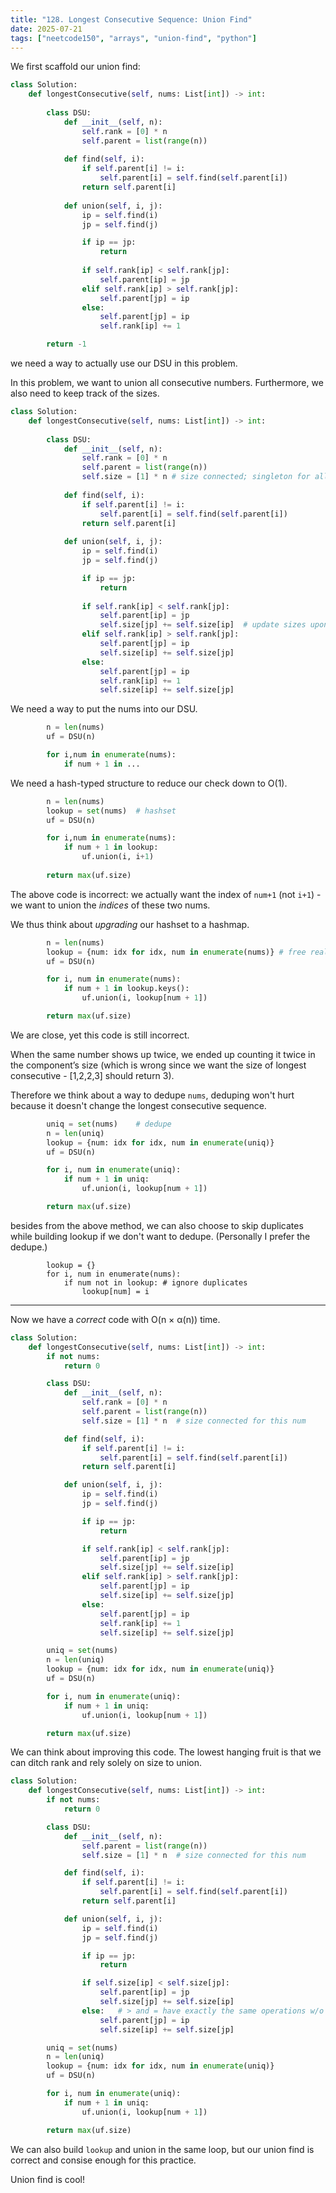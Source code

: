 ```yaml
---
title: "128. Longest Consecutive Sequence: Union Find"
date: 2025-07-21
tags: ["neetcode150", "arrays", "union-find", "python"]
---
```


We first scaffold our union find:
```python
class Solution:
    def longestConsecutive(self, nums: List[int]) -> int:
        
        class DSU:
            def __init__(self, n):
                self.rank = [0] * n
                self.parent = list(range(n))
            
            def find(self, i):
                if self.parent[i] != i:
                    self.parent[i] = self.find(self.parent[i])
                return self.parent[i]
            
            def union(self, i, j):
                ip = self.find(i)
                jp = self.find(j)

                if ip == jp:
                    return
                
                if self.rank[ip] < self.rank[jp]:
                    self.parent[ip] = jp
                elif self.rank[ip] > self.rank[jp]:
                    self.parent[jp] = ip
                else:
                    self.parent[jp] = ip
                    self.rank[ip] += 1

        return -1
```

we need a way to actually use our DSU in this problem.

In this problem, we want to union all consecutive numbers. Furthermore, we also need to keep track of the sizes.

```python
class Solution:
    def longestConsecutive(self, nums: List[int]) -> int:
        
        class DSU:
            def __init__(self, n):
                self.rank = [0] * n
                self.parent = list(range(n))
                self.size = [1] * n # size connected; singleton for all num at first
            
            def find(self, i):
                if self.parent[i] != i:
                    self.parent[i] = self.find(self.parent[i])
                return self.parent[i]
            
            def union(self, i, j):
                ip = self.find(i)
                jp = self.find(j)

                if ip == jp:
                    return
                
                if self.rank[ip] < self.rank[jp]:
                    self.parent[ip] = jp
                    self.size[jp] += self.size[ip]  # update sizes upon union
                elif self.rank[ip] > self.rank[jp]:
                    self.parent[jp] = ip
                    self.size[ip] += self.size[jp]
                else:
                    self.parent[jp] = ip
                    self.rank[ip] += 1
                    self.size[ip] += self.size[jp]
```

We need a way to put the nums into our DSU.

```python
        n = len(nums)
        uf = DSU(n)

        for i,num in enumerate(nums):
            if num + 1 in ...
```

We need a hash-typed structure to reduce our check down to O(1).

```python
        n = len(nums)
        lookup = set(nums)  # hashset
        uf = DSU(n)

        for i,num in enumerate(nums):
            if num + 1 in lookup:
                uf.union(i, i+1)
        
        return max(uf.size)
```

The above code is incorrect: we actually want the index of `num+1` (not `i+1`) - we want to union the _indices_ of these two nums.

We thus think about _upgrading_ our hashset to a hashmap.

```python
        n = len(nums)
        lookup = {num: idx for idx, num in enumerate(nums)} # free real estate
        uf = DSU(n)

        for i, num in enumerate(nums):
            if num + 1 in lookup.keys():
                uf.union(i, lookup[num + 1])

        return max(uf.size)
```

We are close, yet this code is still incorrect.

When the same number shows up twice, we ended up counting it twice in the component’s size (which is wrong since we want the size of longest consecutive - [1,2,2,3] should return 3).

Therefore we think about a way to dedupe `nums`, deduping won't hurt because it doesn't change the longest consecutive sequence.

```python
        uniq = set(nums)    # dedupe
        n = len(uniq)
        lookup = {num: idx for idx, num in enumerate(uniq)}
        uf = DSU(n)

        for i, num in enumerate(uniq):
            if num + 1 in uniq:
                uf.union(i, lookup[num + 1])

        return max(uf.size)
```

besides from the above method, we can also choose to skip duplicates while building lookup if we don't want to dedupe. (Personally I prefer the dedupe.)

```python3
        lookup = {}
        for i, num in enumerate(nums):
            if num not in lookup: # ignore duplicates
                lookup[num] = i
```

---

Now we have a _correct_ code with O(n × α(n)) time.

```python
class Solution:
    def longestConsecutive(self, nums: List[int]) -> int:
        if not nums:
            return 0

        class DSU:
            def __init__(self, n):
                self.rank = [0] * n
                self.parent = list(range(n))
                self.size = [1] * n  # size connected for this num

            def find(self, i):
                if self.parent[i] != i:
                    self.parent[i] = self.find(self.parent[i])
                return self.parent[i]

            def union(self, i, j):
                ip = self.find(i)
                jp = self.find(j)

                if ip == jp:
                    return

                if self.rank[ip] < self.rank[jp]:
                    self.parent[ip] = jp
                    self.size[jp] += self.size[ip]
                elif self.rank[ip] > self.rank[jp]:
                    self.parent[jp] = ip
                    self.size[ip] += self.size[jp]
                else:
                    self.parent[jp] = ip
                    self.rank[ip] += 1
                    self.size[ip] += self.size[jp]

        uniq = set(nums)
        n = len(uniq)
        lookup = {num: idx for idx, num in enumerate(uniq)}
        uf = DSU(n)

        for i, num in enumerate(uniq):
            if num + 1 in uniq:
                uf.union(i, lookup[num + 1])

        return max(uf.size)
```

We can think about improving this code. The lowest hanging fruit is that we can ditch rank and rely solely on size to union.

```python
class Solution:
    def longestConsecutive(self, nums: List[int]) -> int:
        if not nums:
            return 0

        class DSU:
            def __init__(self, n):
                self.parent = list(range(n))
                self.size = [1] * n  # size connected for this num

            def find(self, i):
                if self.parent[i] != i:
                    self.parent[i] = self.find(self.parent[i])
                return self.parent[i]

            def union(self, i, j):
                ip = self.find(i)
                jp = self.find(j)

                if ip == jp:
                    return

                if self.size[ip] < self.size[jp]:
                    self.parent[ip] = jp
                    self.size[jp] += self.size[ip]
                else:   # > and = have exactly the same operations w/o rank
                    self.parent[jp] = ip
                    self.size[ip] += self.size[jp]

        uniq = set(nums)
        n = len(uniq)
        lookup = {num: idx for idx, num in enumerate(uniq)}
        uf = DSU(n)

        for i, num in enumerate(uniq):
            if num + 1 in uniq:
                uf.union(i, lookup[num + 1])

        return max(uf.size)
```

We can also build `lookup` and union in the same loop, but our union find is correct and consise enough for this practice.

Union find is cool!